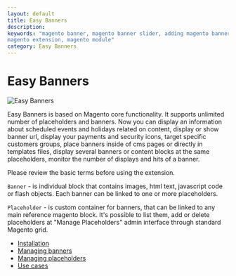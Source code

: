 ```yaml
---
layout: default
title: Easy Banners
description:
keywords: "magento banner, magento banner slider, adding magento banners,
magento extension, magento module"
category: Easy Banners
---
```


# Easy Banners

![Easy Banners](/images/m1/extensions/easybanners/banner-frontend.png)

Easy Banners is based on Magento core functionality. It supports unlimited number of placeholders and banners. Now you can display an information about scheduled events and holidays related on content, display or show banner url, display your payments and security icons, target specific customers groups, place banners inside of cms pages or directly in templates files, display several banners or content blocks at the same placeholders, monitor the number of displays and hits of a banner. 

Please review the basic terms before using the extension.

`Banner` - is individual block that contains images, html text, javascript code or flash objects. Each banner can be linked to one or more placeholders.

`Placeholder` - is custom container for banners, that can be linked to any main reference magento block. It's possible to list them, add or delete placeholders at "Manage Placeholders" admin interface through standard Magento grid.

- [Installation](installation/)
- [Managing banners](managing-banners/)
- [Managing placeholders](managing-placeholders/)
- [Use cases](use-cases/)